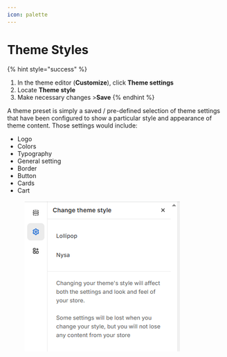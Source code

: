 ```yaml
---
icon: palette
---
```


# Theme Styles

{% hint style="success" %}
1. In the theme editor (**Customize**), click **Theme settings**
2. Locate **Theme style**
3. Make necessary changes >**Save**
{% endhint %}

A theme preset is simply a saved / pre-defined selection of theme settings that have been configured to show a particular style and appearance of theme content. Those settings would include:

* Logo
* Colors
* Typography
* General setting
* Border
* Button
* Cards
* Cart

<figure><img src="../.gitbook/assets/lollipop-1.png" alt=""><figcaption></figcaption></figure>
